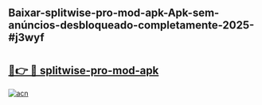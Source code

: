 ## Baixar-splitwise-pro-mod-apk-Apk-sem-anúncios-desbloqueado-completamente-2025-#j3wyf

# <h2><a href="https://ainizakaria.my?title=splitwise-pro-mod-apk&ref=22M">🔗👉 🔴 splitwise-pro-mod-apk</a></h2>

[![acn](https://github.com/user-attachments/assets/0f9c940e-d8b0-45ae-aac7-cd30a18b3e1c)](https://ainizakaria.my?title=splitwise-pro-mod-apk&ref=22M)

